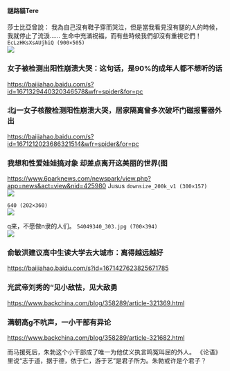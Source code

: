 #### 謎路貓Tere
莎士比亞曾說：
我為自己沒有鞋子穿而哭泣，但是當我看見沒有腿的人的時候，我就停止了流淚……
生命中充滿祝福，而有些時候我們卻沒有重視它們！
`EcLzHKsXsAUjhiQ (900×505)`<br>
![](https://pbs.twimg.com/media/EcLzHKsXsAUjhiQ?format=jpg&name=orig)

### 女子被检测出阳性崩溃大哭：这句话，是90%的成年人都不想听的话
https://baijiahao.baidu.com/s?id=1671329440320346578&wfr=spider&for=pc

### 北j一女子核酸检测阳性崩溃大哭，居家隔离曾多次破坏门磁报警器外出
https://baijiahao.baidu.com/s?id=1671212023686321514&wfr=spider&for=pc

### 我想和性爱娃娃搞对象 却差点离开这美丽的世界(图
https://www.6parknews.com/newspark/view.php?app=news&act=view&nid=425980
Jusus
`downsize_200k_v1 (300×157)`<br>
![](https://tpc.googlesyndication.com/simgad/6564548950799914336)

`640 (202×360)`<br>
![](https://i1.wp.com/mmbiz.qpic.cn/mmbiz_gif/dnSnDcaxBCCvr3xnl15fK5SRqz8ficzSxruJSRnYt1vBVf346na8JPFmuD9XRdbj913PuMh7QuOE0GSSv6AicFpg/)

q来，不愿做n隶的人们。
`54049340_303.jpg (700×394)`<br>
![](https://www.dw.com/image/54049340_303.jpg)

### 俞敏洪建议高中生读大学去大城市：离得越远越好
https://baijiahao.baidu.com/s?id=1671427623825671785

### 光武帝刘秀的“见小敌怯，见大敌勇
https://www.backchina.com/blog/358289/article-321369.html

### 满朝高g不吭声，一小干部有异论
https://www.backchina.com/blog/358289/article-321682.html

而马援死后，朱勃这个小干部成了唯一为他仗义执言鸣冤叫屈的外人。
《论语》里说“志于道，据于德，依于仁，游于艺”是君子所为。朱勃或许是个君子？
